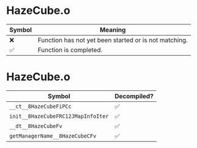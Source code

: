# HazeCube.o
| Symbol | Meaning 
| ------------- | ------------- 
| :x: | Function has not yet been started or is not matching. 
| :white_check_mark: | Function is completed. 


# HazeCube.o
| Symbol | Decompiled? |
| ------------- | ------------- |
| `__ct__8HazeCubeFiPCc` | :white_check_mark: |
| `init__8HazeCubeFRC12JMapInfoIter` | :white_check_mark: |
| `__dt__8HazeCubeFv` | :white_check_mark: |
| `getManagerName__8HazeCubeCFv` | :white_check_mark: |
